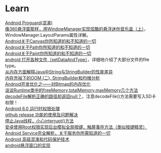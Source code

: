 # Learn
[Android Proguard(混淆)](https://www.jianshu.com/p/60e82aafcfd0)  
[像360悬浮窗那样，用WindowManager实现炫酷的悬浮迷你音乐盒（上）](https://www.jianshu.com/p/95ceb0a2ed27)，WindowManager.LayoutParams属性详解。  
[Android关于Canvas你所知道的和不知道的一切](https://www.jianshu.com/p/78394525181b)  
[Android关于Path你所知道的和不知道的一切](https://www.jianshu.com/p/78394525181b)  
[Android关于Paint你所知道的和不知道的一切](https://www.jianshu.com/p/78394525181b)  
[android 打开各种文件（setDataAndType）](http://zengyan2012.iteye.com/blog/1646492)，详细地介绍了大部分文件的file type。  
[从内存方面解释Java中String与StringBuilder的性能差异](http://m.jb51.net/article/84536.htm)  
[内存充裕下的OOM (二), StringBuilder和均摊分析](http://ahuaxuan.iteye.com/blog/669440)  
[Android开发优化之——对Bitmap的内存优化](http://m.blog.csdn.net/article/details?id=7953690)  
[谈谈Runtime类中的freeMemory,totalMemory,maxMemory几个方法](http://m.blog.csdn.net/article/details?id=8878644)  
[decodeFile解析正确的路径却返回null？](http://m.blog.csdn.net/article/details?id=53769255)，注意decodeFile()方法需要写入SD卡权限！  
[Android 6.0 运行时权限处理](http://www.jianshu.com/p/b4a8b3d4f587)  
[github release 功能的使用及问题解决](http://blog.csdn.net/Eggy2015/article/details/52138751)  
[停止Java线程，小心interrupt()方法](http://m.blog.csdn.net/wxwzy738/article/details/8516253)  
[安卓使用Root权限实现后台模拟全局按键、触屏事件方法（类似按键精灵）](http://www.cnblogs.com/cappuccino/p/4488503.html)  
[Android Service完全解析，关于服务你所需知道的一切](http://blog.csdn.net/guolin_blog/article/details/11952435)  
[Android 高级混淆和代码保护技术](http://drakeet.me/android-advanced-proguard-and-security)  
[android悬浮窗口的实现](http://blog.csdn.net/stevenhu_223/article/details/8504058)  
